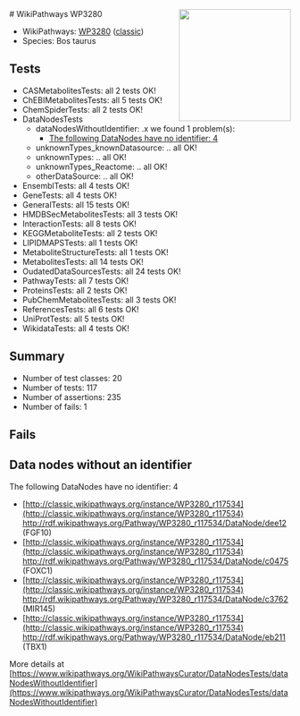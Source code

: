 <img style="float: right; width: 200px" src="https://upload.wikimedia.org/wikipedia/commons/thumb/8/83/Wplogo_with_text_500.png/640px-Wplogo_with_text_500.png" />
# WikiPathways WP3280

* WikiPathways: [WP3280](https://wikipathways.org/pathways/WP3280) ([classic](https://classic.wikipathways.org/instance/WP3280))
* Species: Bos taurus
## Tests
* CASMetabolitesTests: all 2 tests OK!
* ChEBIMetabolitesTests: all 5 tests OK!
* ChemSpiderTests: all 2 tests OK!
* DataNodesTests
    * dataNodesWithoutIdentifier: .x we found 1 problem(s):
        * [The following DataNodes have no identifier: 4](#d2d32fa3)
    * unknownTypes_knownDatasource: .. all OK!
    * unknownTypes: .. all OK!
    * unknownTypes_Reactome: .. all OK!
    * otherDataSource: .. all OK!
* EnsemblTests: all 4 tests OK!
* GeneTests: all 4 tests OK!
* GeneralTests: all 15 tests OK!
* HMDBSecMetabolitesTests: all 3 tests OK!
* InteractionTests: all 8 tests OK!
* KEGGMetaboliteTests: all 2 tests OK!
* LIPIDMAPSTests: all 1 tests OK!
* MetaboliteStructureTests: all 1 tests OK!
* MetabolitesTests: all 14 tests OK!
* OudatedDataSourcesTests: all 24 tests OK!
* PathwayTests: all 7 tests OK!
* ProteinsTests: all 2 tests OK!
* PubChemMetabolitesTests: all 3 tests OK!
* ReferencesTests: all 6 tests OK!
* UniProtTests: all 5 tests OK!
* WikidataTests: all 4 tests OK!


## Summary

* Number of test classes: 20
* Number of tests: 117
* Number of assertions: 235
* Number of fails: 1

## Fails

<a name="d2d32fa3" />

## Data nodes without an identifier

The following DataNodes have no identifier: 4

* [http://classic.wikipathways.org/instance/WP3280_r117534](http://classic.wikipathways.org/instance/WP3280_r117534) http://rdf.wikipathways.org/Pathway/WP3280_r117534/DataNode/dee12 (FGF10)
* [http://classic.wikipathways.org/instance/WP3280_r117534](http://classic.wikipathways.org/instance/WP3280_r117534) http://rdf.wikipathways.org/Pathway/WP3280_r117534/DataNode/c0475 (FOXC1)
* [http://classic.wikipathways.org/instance/WP3280_r117534](http://classic.wikipathways.org/instance/WP3280_r117534) http://rdf.wikipathways.org/Pathway/WP3280_r117534/DataNode/c3762 (MIR145)
* [http://classic.wikipathways.org/instance/WP3280_r117534](http://classic.wikipathways.org/instance/WP3280_r117534) http://rdf.wikipathways.org/Pathway/WP3280_r117534/DataNode/eb211 (TBX1)


More details at [https://www.wikipathways.org/WikiPathwaysCurator/DataNodesTests/dataNodesWithoutIdentifier](https://www.wikipathways.org/WikiPathwaysCurator/DataNodesTests/dataNodesWithoutIdentifier)

